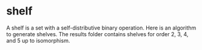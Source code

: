 # shelf
A shelf is a set with a self-distributive binary operation. Here is an algorithm to generate shelves.
The results folder contains shelves for order 2, 3, 4, and 5 up to isomorphism.
